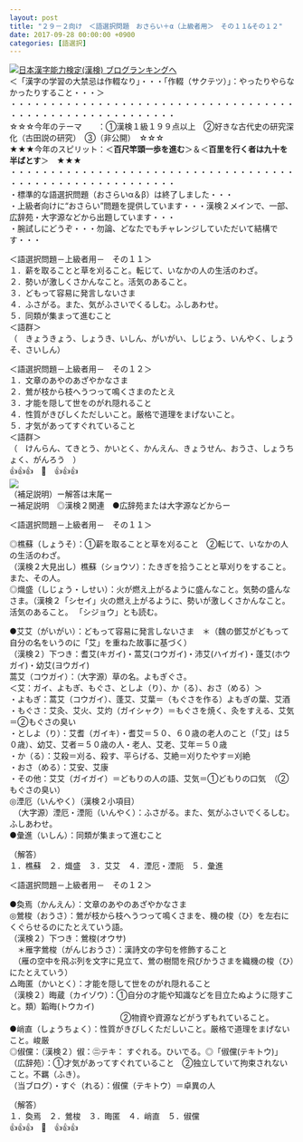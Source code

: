 ```yaml
---
layout: post
title: "２９－２向け　＜語選択問題　おさらい＋α（上級者用＞　その１１&その１２"
date: 2017-09-28 00:00:00 +0900
categories: [語選択]
---
```


[![](/syuusyuu9701/assets/images/２９－２向け-＜語選択問題-おさらい＋α（上級者用＞-その１１&その１２-br_c_3028_1.gif)](http://blog.with2.net/link.php?1659096:3028 "日本漢字能力検定(漢検) ブログランキングへ")[日本漢字能力検定(漢検) ブログランキングへ](http://blog.with2.net/link.php?1659096:3028)  
＜「漢字の学習の大禁忌は作輟なり」・・・「作輟（サクテツ）」：やったりやらなかったりすること・・・＞  
・・・・・・・・・・・・・・・・・・・・・・・・・・・・・・・・・・・・・・・・・・・・・・・・・・・・・・・・・  
☆☆☆今年のテーマ　　：①漢検１級１９９点以上　②好きな古代史の研究深化（古田説の研究）　③（非公開）　☆☆☆　　  
★★★今年のスピリット：＜**百尺竿頭一歩を進む**＞＆＜**百里を行く者は九十を半ばとす**＞　★★★  
・・・・・・・・・・・・・・・・・・・・・・・・・・・・・・・・・・・・・・・・・・・・・・・・・・・・・・・・・  
・標準的な語選択問題（おさらいα＆β）は終了しました・・・  
・上級者向けに“おさらい”問題を提供しています・・・漢検２メインで、一部、広辞苑・大字源などから出題しています・・・  
・腕試しにどうぞ・・・勿論、どなたでもチャレンジしていただいて結構です・・・  
  
＜語選択問題－上級者用－　その１１＞  
１．薪を取ることと草を刈ること。転じて、いなかの人の生活のわざ。  
２．勢いが激しくさかんなこと。活気のあること。  
３．どもって容易に発言しないさま　  
４．ふさがる。また、気がふさいでくるしむ。ふしあわせ。  
５．同類が集まって進むこと  
＜語群＞  
（　きょうきょう、しょうき、いしん、がいがい、しじょう、いんやく、しょうそ、さいしん）　  
  
＜語選択問題－上級者用－　その１２＞  
１．文章のあやのあざやかなさま  
２．鶯が枝から枝へうつって鳴くさまのたとえ  
３．才能を隠して世をのがれ隠れること  
４．性質がきびしくただしいこと。厳格で道理をまげないこと。  
５．才気があってすぐれていること　  
＜語群＞  
（　けんらん、てきとう、かいとく、かんえん、きょうせん、おうさ、しょうちょく、がんろう　）　  
👍👍👍　🐔　👍👍👍  
![](/syuusyuu9701/assets/images/２９－２向け-＜語選択問題-おさらい＋α（上級者用＞-その１１&その１２-e4a35d8bea49d429b9e2484c5e174c6a.png)  
（補足説明）ー解答は末尾ー  
ー補足説明　◎漢検２関連　●広辞苑または大字源などからー  
  
＜語選択問題－上級者用－　その１１＞  
  
◎樵蘇（しょうそ）：①薪を取ることと草を刈ること　②転じて、いなかの人の生活のわざ。  
（漢検２大見出し）樵蘇（ショウソ）：たきぎを拾うことと草刈りをすること。また、その人。  
◎熾盛（しじょう・しせい）：火が燃え上がるように盛んなこと。気勢の盛んなさま。（漢検２「シセイ」火の燃え上がるように、勢いが激しくさかんなこと。活気のあること。 「シジョウ」とも読む。  
  
●艾艾（がいがい）：どもって容易に発言しないさま　＊（魏の鄧艾がどもって自分の名をいうのに「艾」を重ねた故事に基づく）  
（漢検２）下つき：耆艾(キガイ)・蒿艾(コウガイ)・沛艾(ハイガイ)・蓬艾(ホウガイ)・幼艾(ヨウガイ)  
蒿艾（コウガイ）：（大字源）草の名。よもぎぐさ。  
＜艾：ガイ、よもぎ、もぐさ、としよ（り）、か（る）、おさ（める）＞  
・よもぎ：蒿艾（コウガイ）、蓬艾、艾葉＝（もぐさを作る）よもぎの葉、艾酒  
・もぐさ：艾灸、艾火、艾灼（ガイシャク）＝もぐさを焼く、灸をすえる、艾気＝②もぐさの臭い  
・としよ（り）：艾耆（ガイキ）・耆艾＝５０、６０歳の老人のこと（「艾」は５０歳）、幼艾、艾者＝５０歳の人・老人、艾老、艾年＝５０歳  
・か（る）：艾殺＝刈る、殺す、平らげる、艾絶＝刈りたやす＝刈絶  
・おさ（める）：艾安、艾康  
・その他：艾艾（ガイガイ）＝どもりの人の語、艾気＝①どもりの口気　（②もぐさの臭い）  
◎湮厄（いんやく）（漢検２小項目）  
　（大字源）湮厄・湮阨（いんやく）：ふさがる。また、気がふさいでくるしむ。ふしあわせ。  
●彙進（いしん）：同類が集まって進むこと  
  
（解答）  
１．樵蘇　２．熾盛　３．艾艾　４．湮厄・湮阨　５．彙進  
  
＜語選択問題－上級者用－　その１２＞  
  
●奐焉（かんえん）：文章のあやのあざやかなさま  
◎鶯梭（おうさ）：鶯が枝から枝へうつって鳴くさまを、機の梭（ひ）を左右にくぐらせるのにたとえていう語。  
（漢検２）下つき：鶯梭(オウサ)  
　＊雁字鶯梭（がんじおうさ）：漢詩文の字句を修飾すること  
　（雁の空中を飛ぶ列を文字に見立て、鶯の樹間を飛びかうさまを織機の梭（ひ）にたとえていう）  
△晦匿（かいとく）：才能を隠して世をのがれ隠れること  
（漢検２）晦蔵（カイゾウ）：①自分の才能や知識などを目立たぬように隠すこと。類）韜晦(トウカイ)  
　　　　　　　　　　　　　　②物資や資源などがうずもれていること。  
●峭直（しょうちょく）：性質がきびしくただしいこと。厳格で道理をまげないこと。峻厳  
◎俶儻：（漢検２）俶：㊁テキ： すぐれる。ひいでる。◎「俶儻(テキトウ)」  
（広辞苑）：①才気があってすぐれていること　②独立していて拘束されないこと。不羈（ふき）。  
（当ブログ）・すぐ（れる）：俶儻（テキトウ）＝卓異の人  
  
（解答）  
１．奐焉　２．鶯梭　３．晦匿　４．峭直　５．俶儻  
👍👍👍　🐔　👍👍👍